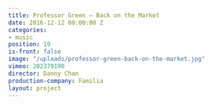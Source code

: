```yaml
---
title: Professor Green — Back on the Market
date: 2016-12-12 00:00:00 Z
categories:
- music
position: 19
is-front: false
image: "/uploads/professor-green-back-on-the-market.jpg"
vimeo: 202379190
director: Danny Chan
production-company: Familia
layout: project
---
```


